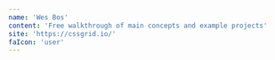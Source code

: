 ```yaml
---
name: 'Wes Bos'
content: 'Free walkthrough of main concepts and example projects'
site: 'https://cssgrid.io/'
faIcon: 'user'
---
```


